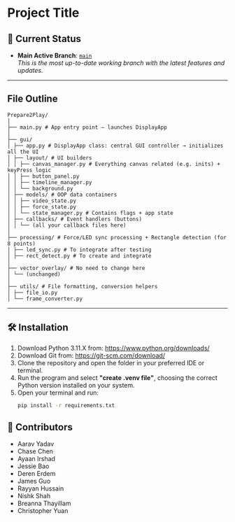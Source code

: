 # Project Title

## 🔄 Current Status

- **Main Active Branch**: [`main`](https://github.com/Westview-USC-Biomechanics-Collaboration/Prepare2Play-Learning-Experience/tree/chase-GUI)  
  _This is the most up-to-date working branch with the latest features and updates._

---

## File Outline
```
Prepare2Play/
│
├── main.py # App entry point — launches DisplayApp
│
├── gui/
│ ├── app.py # DisplayApp class: central GUI controller → initializes all the UI
│ ├── layout/ # UI builders
│ │ ├── canvas_manager.py # Everything canvas related (e.g. inits) + keyPress logic
│ │ ├── button_panel.py
│ │ ├── timeline_manager.py
│ │ └── background.py
│ ├── models/ # OOP data containers
│ │ ├── video_state.py
│ │ ├── force_state.py
│ │ └── state_manager.py # Contains flags + app state
│ ├── callbacks/ # Event handlers (buttons)
│ │ └── (all your callback files here)
│
├── processing/ # Force/LED sync processing + Rectangle detection (for 8 points)
│ ├── led_sync.py # To integrate after testing
│ ├── rect_detect.py # To create and integrate
│
├── vector_overlay/ # No need to change here
│ └── (unchanged)
│
├── utils/ # File formatting, conversion helpers
│ ├── file_io.py
│ └── frame_converter.py
```
---

## 🛠️ Installation

1. Download Python 3.11.X from: https://www.python.org/downloads/  
2. Download Git from: https://git-scm.com/download/  
3. Clone the repository and open the folder in your preferred IDE or terminal.
4. Run the program and select **"create .venv file"**, choosing the correct Python version installed on your system.
5. Open your terminal and run:
   ```bash
   pip install -r requirements.txt


## 👥 Contributors

- Aarav Yadav  
- Chase Chen  
- Ayaan Irshad  
- Jessie Bao  
- Deren Erdem  
- James Guo  
- Rayyan Hussain  
- Nishk Shah  
- Breanna Thayillam  
- Christopher Yuan
